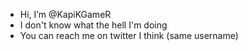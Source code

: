 - Hi, I’m @KapiKGameR
- I don't know what the hell I'm doing
- You can reach me on twitter I think (same username)

